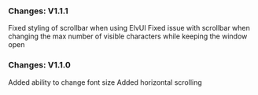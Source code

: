 ### Changes: V1.1.1
Fixed styling of scrollbar when using ElvUI
Fixed issue with scrollbar when changing the max number of visible characters while keeping the window open

### Changes: V1.1.0
Added ability to change font size
Added horizontal scrolling